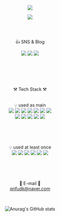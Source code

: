 <div align="center">

  <img src="https://capsule-render.vercel.app/api?type=wave&color=timeAuto&height=300&section=header&text=Han%20Bu-Young&fontSize=90" />

  <a href="https://hits.seeyoufarm.com"><img src="https://hits.seeyoufarm.com/api/count/incr/badge.svg?url=https%3A%2F%2Fgithub.com%2FHanbooyo%2Fhit-counter&count_bg=%2379C83D&title_bg=%23555555&icon=&icon_color=%23E7E7E7&title=hits&edge_flat=false"/></a>

  
  <br/> 
  <br/> 
  
  👍 SNS & Blog

  <a href="https://www.instagram.com/han_byfl/" target="_blank"><img src="https://img.shields.io/badge/Instagram-E4405F?style=plastic&logo=Instagram&logoColor=white"></a>
    <a href="https://1boo0.tistory.com/" target="_blank"><img src="https://img.shields.io/badge/Blog-000000?style=plastic&logo=Storyblok&logoColor=white"></a>
    <a href="" target="_blank"><img src="https://img.shields.io/badge/Notion-000000?style=plastic&logo=Notion&logoColor=white"></a>
  

  <br/> 
  <br/> 
  <br/> 
  <br/> 
  
  ⚒ Tech Stack ⚒  
  <br/> <br/> 
  💡 used as main  <br/> 
  <img src="https://img.shields.io/badge/Java-1E8CBE?style=plastic&logo=Java&logoColor=white">
  <img src="https://img.shields.io/badge/Spring-6DB33F?style=plastic&logo=Spring&logoColor=white">
  <img src="https://img.shields.io/badge/SpringBoot-6DB33F?style=plastic&logo=SpringBoot&logoColor=white">
  <img src="https://img.shields.io/badge/JPA-6DB33F?style=plastic&logo=Jpa&logoColor=white">
  <img src="https://img.shields.io/badge/Oracle-F80000?style=plastic&logo=Oracle&logoColor=white">
  <img src="https://img.shields.io/badge/MySql-4479A1?style=plastic&logo=MySql&logoColor=white">
  <img src="https://img.shields.io/badge/JavaScript-F7DF1E?style=plastic&logo=JavaScript&logoColor=white">  
  <img src="https://img.shields.io/badge/Ajax-FF9E0F?style=plastic&logo=Ajax&logoColor=white">
  <img src="https://img.shields.io/badge/JSP-6DB33F?style=plastic&logo=JSP&logoColor=white">
  <img src="https://img.shields.io/badge/ApacheTomcat-F8DC75?style=plastic&logo=ApacheTomcat&logoColor=white">
  <img src="https://img.shields.io/badge/EclipseIDE-2C2255?style=plastic&logo=EclipseIDE&logoColor=white">
  <img src="https://img.shields.io/badge/IntelliJIDEA-000000?style=plastic&logo=IntelliJIDEA&logoColor=white">
  
<br/> 
  <br/> 
  <br/> 

  💡 used at least once
<br/> 
  <img src="https://img.shields.io/badge/Linux-F7DF1E?style=plastic&logo=Linux&logoColor=white">
  <img src="https://img.shields.io/badge/AmazonEC2-FF9900?style=plastic&logo=AmazonEC2&logoColor=white">
  <img src="https://img.shields.io/badge/AndroidStudio-3DDC84?style=plastic&logo=Android Studio&logoColor=white">
  <img src="https://img.shields.io/badge/Node.js-339933?style=plastic&logo=Node.js&logoColor=white">
  <img src="https://img.shields.io/badge/React-61DAFB?style=plastic&logo=React&logoColor=white">
  <img src="https://img.shields.io/badge/PostgreSql-2C2255?style=plastic&logo=PostgreSql&logoColor=white">
 
<br/> <br/> <br/> 
  
  📮 E-mail 📮  
  qnfudk@naver.com
  <br/> 
  <br/> 
  <br/> 
  
  ![Anurag's GitHub stats](https://github-readme-stats.vercel.app/api?username=Hanbooyo&show_icons=true&theme=radical)
</div>
